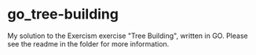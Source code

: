 # go_tree-building
My solution to the Exercism exercise "Tree Building", written in GO. Please see the readme in the folder for more information.
